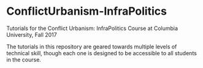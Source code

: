 # ConflictUrbanism-InfraPolitics
Tutorials for the Conflict Urbanism: InfraPolitics Course at Columbia University, Fall 2017

The tutorials in this repository are geared towards multiple levels of technical skill, though each one is designed to be accessible to all students in the course.
